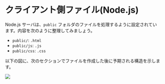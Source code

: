 # クライアント側ファイル(Node.js)

Node.js サーバは、`public` フォルダのファイルを処理するように設定されています。内容を次のように整理してみましょう。

- `public/`: `.html` 
- `public/js`: `.js`
- `public/css`: `.css`

以下の図に、次のセクションでファイルを作成した後に予期される構造を示します。

![](_media/nodejs/vs_code_allfiles_ui.png)